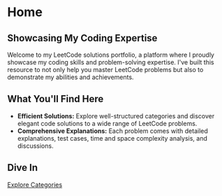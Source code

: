 # Home

## Showcasing My Coding Expertise

Welcome to my LeetCode solutions portfolio, a platform where I proudly showcase my coding skills and problem-solving expertise. I've built this resource to not only help you master LeetCode problems but also to demonstrate my abilities and achievements.

## What You'll Find Here
- **Efficient Solutions:** Explore well-structured categories and discover elegant code solutions to a wide range of LeetCode problems.
- **Comprehensive Explanations:** Each problem comes with detailed explanations, test cases, time and space complexity analysis, and discussions.

## Dive In

[Explore Categories](categories.md)
